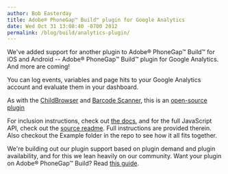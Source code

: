 ```yaml
---
author: Bob Easterday
title: Adobe® PhoneGap™ Build™ plugin for Google Analytics
date: Wed Oct 31 13:08:40 -0700 2012
permalink: /blog/build/analytics-plugin/
---
```

We've added support for another plugin to Adobe® PhoneGap™ Build™ for iOS and Android --  Adobe® PhoneGap™ Build™ plugin for Google Analytics. And more are coming!

You can log events, variables and page hits to your Google Analytics account and evaluate them in your dashboard.


<!-- end-slug -->

As with the [ChildBrowser](/blog/childbrowser-plugin) and [Barcode Scanner](/blog/barcodescanner-plugin), this is an [open-source plugin](https://github.com/bobeast/GAPlugin/)

For inclusion instructions, check out [the docs](/docs/plugins), and for the full JavaScript API, check out the [source readme](https://github.com/bobeast/GAPlugin/blob/master/README.md). Full instructions are provided therein. Also checkout the Example folder in the repo to see how it all fits together.

We're building out our plugin support based on plugin demand and plugin availability, and for this we lean heavily on our community. Want your plugin on Adobe® PhoneGap™ Build? Read [this guide](https://github.com/phonegap/build/blob/master/Plugins.md).

